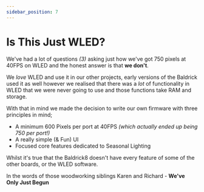 ```yaml
---
sidebar_position: 7
---
```


# Is This Just WLED?

We've had a lot of questions *(3)* asking just how we've got 750 pixels at 40FPS on WLED and the honest answer is that **we don't**.

We *love* WLED and use it in our other projects, early versions of the Baldrick used it as well however we realised that there was a *lot* of functionality in WLED that we were never going to use and those functions take RAM and storage.

With that in mind we made the decision to write our own firmware with three principles in mind;

* A minimum 600 Pixels per port at 40FPS *(which actually ended up being 750 per port!)*
* A really simple (& Fun) UI
* Focused core features dedicated to Seasonal Lighting 

Whilst it's true that the Baldrick8 doesn't have every feature of some of the other boards, or the WLED software. 

In the words of those woodworking siblings Karen and Richard - **We've Only Just Begun**

